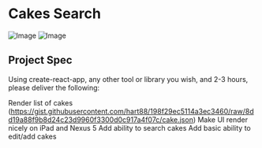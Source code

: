 # **Cakes Search**

![Image](/screenshots/cakes_nexus5.png)
![Image](/screenshots/cakes_ipad.png)

## Project Spec

Using create-react-app, any other tool or library you wish, and 2-3 hours, please deliver the following:

Render list of cakes (https://gist.githubusercontent.com/hart88/198f29ec5114a3ec3460/raw/8dd19a88f9b8d24c23d9960f3300d0c917a4f07c/cake.json)
Make UI render nicely on iPad and Nexus 5
Add ability to search cakes
Add basic ability to edit/add cakes
